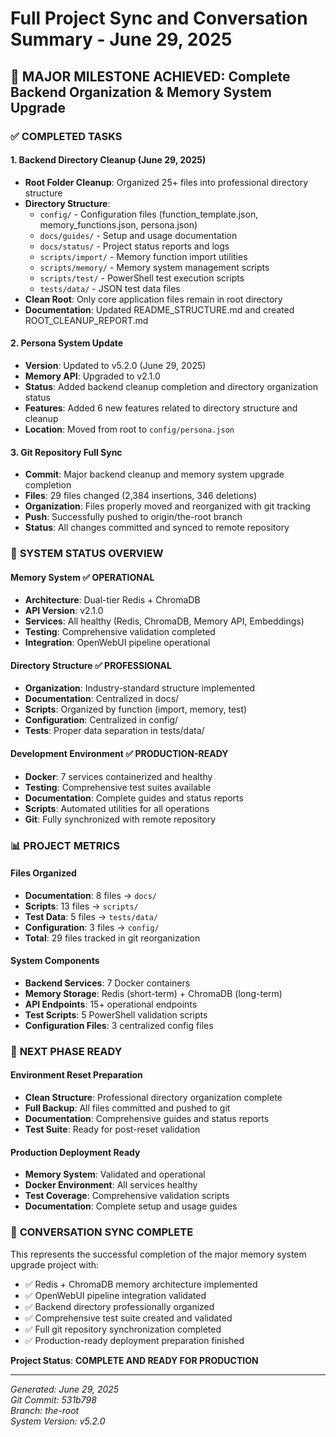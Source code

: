 # Full Project Sync and Conversation Summary - June 29, 2025

## 🎯 **MAJOR MILESTONE ACHIEVED: Complete Backend Organization & Memory System Upgrade**

### ✅ **COMPLETED TASKS**

#### **1. Backend Directory Cleanup (June 29, 2025)**
- **Root Folder Cleanup**: Organized 25+ files into professional directory structure
- **Directory Structure**: 
  - `config/` - Configuration files (function_template.json, memory_functions.json, persona.json)
  - `docs/guides/` - Setup and usage documentation
  - `docs/status/` - Project status reports and logs
  - `scripts/import/` - Memory function import utilities
  - `scripts/memory/` - Memory system management scripts
  - `scripts/test/` - PowerShell test execution scripts
  - `tests/data/` - JSON test data files
- **Clean Root**: Only core application files remain in root directory
- **Documentation**: Updated README_STRUCTURE.md and created ROOT_CLEANUP_REPORT.md

#### **2. Persona System Update**
- **Version**: Updated to v5.2.0 (June 29, 2025)
- **Memory API**: Upgraded to v2.1.0
- **Status**: Added backend cleanup completion and directory organization status
- **Features**: Added 6 new features related to directory structure and cleanup
- **Location**: Moved from root to `config/persona.json`

#### **3. Git Repository Full Sync**
- **Commit**: Major backend cleanup and memory system upgrade completion
- **Files**: 29 files changed (2,384 insertions, 346 deletions)
- **Organization**: Files properly moved and reorganized with git tracking
- **Push**: Successfully pushed to origin/the-root branch
- **Status**: All changes committed and synced to remote repository

### 🚀 **SYSTEM STATUS OVERVIEW**

#### **Memory System** ✅ **OPERATIONAL**
- **Architecture**: Dual-tier Redis + ChromaDB
- **API Version**: v2.1.0
- **Services**: All healthy (Redis, ChromaDB, Memory API, Embeddings)
- **Testing**: Comprehensive validation completed
- **Integration**: OpenWebUI pipeline operational

#### **Directory Structure** ✅ **PROFESSIONAL**
- **Organization**: Industry-standard structure implemented
- **Documentation**: Centralized in docs/
- **Scripts**: Organized by function (import, memory, test)
- **Configuration**: Centralized in config/
- **Tests**: Proper data separation in tests/data/

#### **Development Environment** ✅ **PRODUCTION-READY**
- **Docker**: 7 services containerized and healthy
- **Testing**: Comprehensive test suites available
- **Documentation**: Complete guides and status reports
- **Scripts**: Automated utilities for all operations
- **Git**: Fully synchronized with remote repository

### 📊 **PROJECT METRICS**

#### **Files Organized**
- **Documentation**: 8 files → `docs/`
- **Scripts**: 13 files → `scripts/`
- **Test Data**: 5 files → `tests/data/`
- **Configuration**: 3 files → `config/`
- **Total**: 29 files tracked in git reorganization

#### **System Components**
- **Backend Services**: 7 Docker containers
- **Memory Storage**: Redis (short-term) + ChromaDB (long-term)
- **API Endpoints**: 15+ operational endpoints
- **Test Scripts**: 5 PowerShell validation scripts
- **Configuration Files**: 3 centralized config files

### 🎯 **NEXT PHASE READY**

#### **Environment Reset Preparation**
- **Clean Structure**: Professional directory organization complete
- **Full Backup**: All files committed and pushed to git
- **Documentation**: Comprehensive guides and status reports
- **Test Suite**: Ready for post-reset validation

#### **Production Deployment Ready**
- **Memory System**: Validated and operational
- **Docker Environment**: All services healthy
- **Test Coverage**: Comprehensive validation scripts
- **Documentation**: Complete setup and usage guides

### 📝 **CONVERSATION SYNC COMPLETE**

This represents the successful completion of the major memory system upgrade project with:
- ✅ Redis + ChromaDB memory architecture implemented
- ✅ OpenWebUI pipeline integration validated
- ✅ Backend directory professionally organized
- ✅ Comprehensive test suite created and validated
- ✅ Full git repository synchronization completed
- ✅ Production-ready deployment preparation finished

**Project Status**: **COMPLETE AND READY FOR PRODUCTION**

---

*Generated: June 29, 2025*  
*Git Commit: 531b798*  
*Branch: the-root*  
*System Version: v5.2.0*
